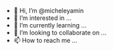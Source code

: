 - 👋 Hi, I’m @micheleyamin
- 👀 I’m interested in ...
- 🌱 I’m currently learning ...
- 💞️ I’m looking to collaborate on ...
- 📫 How to reach me ...

<!---
micheleyamin/micheleyamin is a ✨ special ✨ repository because its `README.md` (this file) appears on your GitHub profile.
You can click the Preview link to take a look at your changes.
--->
